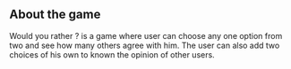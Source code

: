 ## About the game
Would you rather ? is a game where user can choose any one option from two and see how many others agree with him.
The user can also add two choices of his own to known the opinion of other users.

